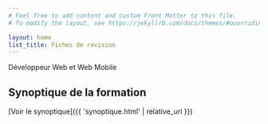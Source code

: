 ```yaml
---
# Feel free to add content and custom Front Matter to this file.
# To modify the layout, see https://jekyllrb.com/docs/themes/#overriding-theme-defaults

layout: home
list_title: Fiches de révision
---
```


Développeur Web et Web Mobile

## Synoptique de la formation

[Voir le synoptique]({{ 'synoptique.html' | relative_url }})